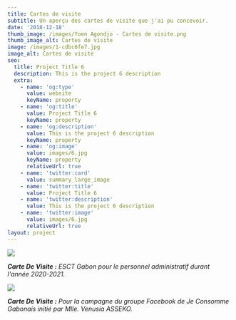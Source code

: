 ```yaml
---
title: Cartes de visite
subtitle: Un aperçu des cartes de visite que j'ai pu concevoir.
date: '2018-12-18'
thumb_image: /images/Yoen Agondjo - Cartes de visite.png
thumb_image_alt: Cartes de visite
image: /images/1-cdbc6fe7.jpg
image_alt: Cartes de visite
seo:
  title: Project Title 6
  description: This is the project 6 description
  extra:
    - name: 'og:type'
      value: website
      keyName: property
    - name: 'og:title'
      value: Project Title 6
      keyName: property
    - name: 'og:description'
      value: This is the project 6 description
      keyName: property
    - name: 'og:image'
      value: images/6.jpg
      keyName: property
      relativeUrl: true
    - name: 'twitter:card'
      value: summary_large_image
    - name: 'twitter:title'
      value: Project Title 6
    - name: 'twitter:description'
      value: This is the project 6 description
    - name: 'twitter:image'
      value: images/6.jpg
      relativeUrl: true
layout: project
---
```

![](/images/Carte%20de%20visite%20-%20Nicaise%20TCHIBINDA%20\(1\).png)

***Carte De Visite :** ESCT Gabon pour le personnel administratif durant l'année 2020-2021.*

![](/images/Carte%20de%20visite%20-%20Venusia.png)

***Carte De Visite :** Pour la campagne du groupe Facebook de Je Consomme Gabonais initié par Mlle. Venusia ASSEKO.*
